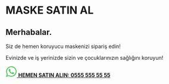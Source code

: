 # MASKE SATIN AL

## Merhabalar.

Siz de hemen koruyucu maskenizi sipariş edin!

Evinizde ve iş yerinizde sizin ve çocuklarınızın sağlığını koruyun!

<div style="color:green"><a href="https://api.whatsapp.com/send?phone=&text=Merhaba" target="_blank"><img src="whatsapp.png" width="30" height="30" alt="WhatsApp"/> <b>HEMEN SATIN ALIN: 0555 555 55 55</b></a></div>
